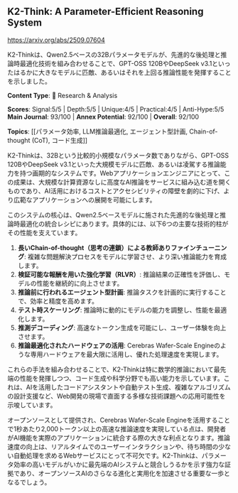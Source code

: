 ## K2-Think: A Parameter-Efficient Reasoning System

https://arxiv.org/abs/2509.07604

K2-Thinkは、Qwen2.5ベースの32Bパラメータモデルが、先進的な後処理と推論時最適化技術を組み合わせることで、GPT-OSS 120BやDeepSeek v3.1といったはるかに大きなモデルに匹敵、あるいはそれを上回る推論性能を発揮することを示しました。

**Content Type**: 🔬 Research & Analysis

**Scores**: Signal:5/5 | Depth:5/5 | Unique:4/5 | Practical:4/5 | Anti-Hype:5/5
**Main Journal**: 93/100 | **Annex Potential**: 92/100 | **Overall**: 92/100

**Topics**: [[パラメータ効率, LLM推論最適化, エージェント型計画, Chain-of-thought (CoT), コード生成]]

K2-Thinkは、32Bという比較的小規模なパラメータ数でありながら、GPT-OSS 120BやDeepSeek v3.1といった大規模モデルに匹敵、あるいは凌駕する推論能力を持つ画期的なシステムです。Webアプリケーションエンジニアにとって、この成果は、大規模な計算資源なしに高度なAI推論をサービスに組み込む道を開くものであり、AI活用におけるコストとアクセシビリティの障壁を劇的に下げ、より広範なアプリケーションへの展開を可能にします。

このシステムの核心は、Qwen2.5ベースモデルに施された先進的な後処理と推論時最適化の統合レシピにあります。具体的には、以下6つの主要な技術的柱がその性能を支えています。
1.  **長いChain-of-thought（思考の連鎖）による教師ありファインチューニング**: 複雑な問題解決プロセスをモデルに学習させ、より深い推論能力を育成します。
2.  **検証可能な報酬を用いた強化学習（RLVR）**: 推論結果の正確性を評価し、モデルの性能を継続的に向上させます。
3.  **推論前に行われるエージェント型計画**: 推論タスクを計画的に実行することで、効率と精度を高めます。
4.  **テスト時スケーリング**: 推論時に動的にモデルの能力を調整し、性能を最適化します。
5.  **推測デコーディング**: 高速なトークン生成を可能にし、ユーザー体験を向上させます。
6.  **推論最適化されたハードウェアの活用**: Cerebras Wafer-Scale Engineのような専用ハードウェアを最大限に活用し、優れた処理速度を実現します。

これらの手法を組み合わせることで、K2-Thinkは特に数学的推論において最先端の性能を発揮しつつ、コード生成や科学分野でも高い能力を示しています。これは、AIを活用したコードアシスタントや自動テスト生成、複雑なアルゴリズムの設計支援など、Web開発の現場で直面する多様な技術課題への応用可能性を示唆しています。

オープンソースとして提供され、Cerebras Wafer-Scale Engineを活用することで1秒あたり2,000トークン以上の高速な推論速度を実現している点は、開発者がAI機能を実際のアプリケーションに統合する際の大きな利点となります。推論速度の向上は、リアルタイムでのユーザーインタラクションや、待ち時間の少ない自動処理を求めるWebサービスにとって不可欠です。K2-Thinkは、パラメータ効率の高いモデルがいかに最先端のAIシステムと競合しうるかを示す強力な証拠であり、オープンソースAIのさらなる進化と実用化を加速させる重要な一歩となるでしょう。